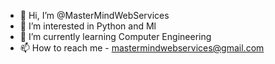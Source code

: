 - 👋 Hi, I’m @MasterMindWebServices
- 👀 I’m interested in Python and Ml
- 🌱 I’m currently learning Computer Engineering
- 📫 How to reach me - mastermindwebservices@gmail.com

<!---
MasterMindWebServices/MasterMindWebServices is a ✨ special ✨ repository because its `README.md` (this file) appears on your GitHub profile.
You can click the Preview link to take a look at your changes.
--->
